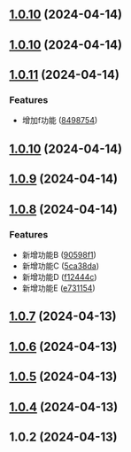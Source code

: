 ## [1.0.10](https://github.com/Geeklu/vitepress/compare/v1.0.12...v1.0.10) (2024-04-14)



## [1.0.10](https://github.com/Geeklu/vitepress/compare/v1.0.11...v1.0.10) (2024-04-14)



## [1.0.11](https://github.com/Geeklu/vitepress/compare/v1.0.10...v1.0.11) (2024-04-14)


### Features

* 增加f功能 ([8498754](https://github.com/Geeklu/vitepress/commit/84987549f3b08bf27f6850e569a32c19deabc31f))



## [1.0.10](https://github.com/Geeklu/vitepress/compare/v1.0.9...v1.0.10) (2024-04-14)



## [1.0.9](https://github.com/Geeklu/vitepress/compare/v1.0.8...v1.0.9) (2024-04-14)



## [1.0.8](https://github.com/Geeklu/vitepress/compare/v1.0.7...v1.0.8) (2024-04-14)


### Features

* 新增功能B ([90598f1](https://github.com/Geeklu/vitepress/commit/90598f12d16de22ee0efbc3db3c8ccf78d84b593))
* 新增功能C ([5ca38da](https://github.com/Geeklu/vitepress/commit/5ca38da34c2eab0ccf4c08e6f03797806db1d10b))
* 新增功能D ([f12444c](https://github.com/Geeklu/vitepress/commit/f12444cec9c06720eb75a06770d31774b741dd11))
* 新增功能E ([e731154](https://github.com/Geeklu/vitepress/commit/e73115474485cb06b5d728e058825d04ccb62765))



## [1.0.7](https://github.com/Geeklu/vitepress/compare/v1.0.6...v1.0.7) (2024-04-13)



## [1.0.6](https://github.com/Geeklu/vitepress/compare/v1.0.5...v1.0.6) (2024-04-13)



## [1.0.5](https://github.com/Geeklu/vitepress/compare/v1.0.4...v1.0.5) (2024-04-13)



## [1.0.4](https://github.com/Geeklu/vitepress/compare/v1.0.3...v1.0.4) (2024-04-13)



## 1.0.2 (2024-04-13)



